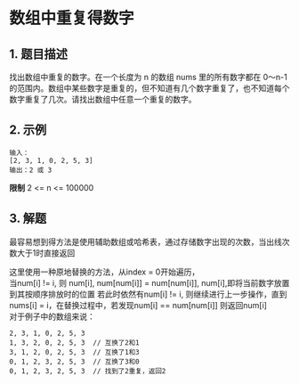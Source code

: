 # 数组中重复得数字

## 1. 题目描述
找出数组中重复的数字。在一个长度为 n 的数组 nums 里的所有数字都在 0～n-1 的范围内。数组中某些数字是重复的，但不知道有几个数字重复了，也不知道每个数字重复了几次。请找出数组中任意一个重复的数字。

## 2. 示例
```
输入：
[2, 3, 1, 0, 2, 5, 3]
输出：2 或 3 
```

**限制**
2 <= n <= 100000

## 3. 解题
最容易想到得方法是使用辅助数组或哈希表，通过存储数字出现的次数，当出线次数大于1时直接返回

这里使用一种原地替换的方法，从index = 0开始遍历，  
当num[i] != i, 则 num[i], num[num[i]] = num[num[i]], num[i],即将当前数字放置到其按顺序排放时的位置
若此时依然有num[i] != i, 则继续进行上一步操作，直到nums[i] = i，在替换过程中，若发现num[i] == num[num[i]]
则返回num[i]  
对于例子中的数组来说：  
```
2, 3, 1, 0, 2, 5, 3
1, 3, 2, 0, 2, 5, 3  // 互换了2和1
3, 1, 2, 0, 2, 5, 3  // 互换了1和3
0, 1, 2, 3, 2, 5, 3  // 互换了3和0
0, 1, 2, 3, 2, 5, 3  // 找到了2重复，返回2
```

